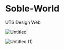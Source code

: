 # Soble-World
UTS Design Web

![Untitled](https://user-images.githubusercontent.com/94348542/144603524-8dc5158c-d8a1-4fa7-a991-6b4efcd4dbad.jpg)

![Untitled (1)](https://user-images.githubusercontent.com/94348542/144603563-9c6d3d1c-1853-489f-8677-1204acb77efd.jpg)

